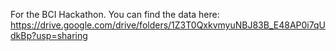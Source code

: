 For the BCI Hackathon. You can find the data here: https://drive.google.com/drive/folders/1Z3T0QxkvmyuNBJ83B_E48AP0i7qUdkBp?usp=sharing
